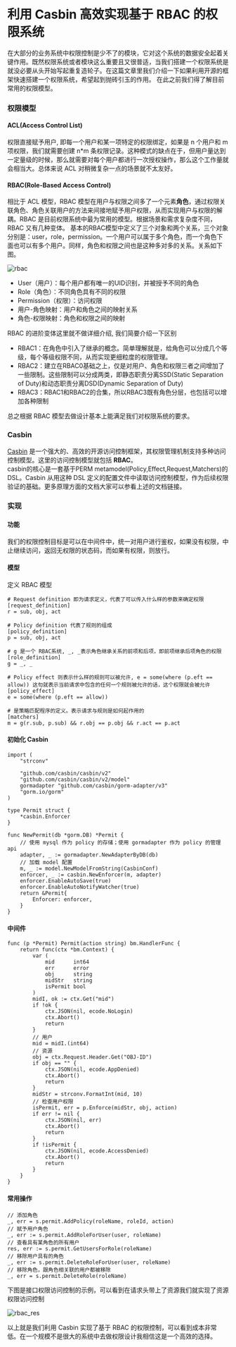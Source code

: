 # 利用 Casbin 高效实现基于 RBAC 的权限系统

在大部分的业务系统中权限控制是少不了的模块，它对这个系统的数据安全起着关键作用。既然权限系统或者模块这么重要且又很普适，当我们搭建一个权限系统是就没必要从头开始写起重复造轮子。在这篇文章里我们介绍一下如果利用开源的框架快速搭建一个权限系统，希望起到抛砖引玉的作用。
在此之前我们得了解目前常用的权限模型。

### 权限模型
#### ACL(Access Control List)
权限直接赋予用户, 即每一个用户和某一项特定的权限绑定，如果是 n 个用户和 m 项权限，我们就需要创建 n*m 条权限记录。这种模式的缺点在于，但用户量达到一定量级的时候，那么就需要对每个用户都进行一次授权操作，那么这个工作量就会相当大。总体来说 ACL 对稍微复杂一点的场景就不太友好。

#### RBAC(Role-Based Access Control)
相比于 ACL 模型，RBAC 模型在用户与权限之间多了一个元素**角色**，通过权限关联角色、角色关联用户的方法来间接地赋予用户权限，从而实现用户与权限的解耦。RBAC 是目前权限系统中最为常用的模型。根据场景和需求复杂度不同，RBAC 又有几种变体。
基本的RBAC模型中定义了三个对象和两个关系，三个对象分别是：user，role，permission。一个用户可以属于多个角色，而一个角色下面也可以有多个用户。同样，角色和权限之间也是这种多对多的关系。关系如下图。

![rbac](https://pics.lxkaka.wang/rbac_model.png) 

* User（用户）：每个用户都有唯一的UID识别，并被授予不同的角色
* Role（角色）：不同角色具有不同的权限
* Permission（权限）：访问权限
* 用户-角色映射：用户和角色之间的映射关系
* 角色-权限映射：角色和权限之间的映射   

RBAC 的进阶变体这里就不做详细介绍, 我们简要介绍一下区别
* RBAC1：在角色中引入了继承的概念。简单理解就是，给角色可以分成几个等级，每个等级权限不同，从而实现更细粒度的权限管理。  
* RBAC2：建立在RBAC0基础之上，仅是对用户、角色和权限三者之间增加了一些限制。这些限制可以分成两类，即静态职责分离SSD(Static Separation of Duty)和动态职责分离DSD(Dynamic Separation of Duty)    
* RBAC3：RBAC1和RBAC2的合集，所以RBAC3既有角色分层，也包括可以增加各种限制     

总之根据 RBAC 模型去做设计基本上能满足我们对权限系统的要求。    

### Casbin
[Casbin](https://casbin.org/docs/zh-CN/overview) 是一个强大的、高效的开源访问控制框架，其权限管理机制支持多种访问控制模型。这里的访问控制模型就包括 **RBAC**。  
casbin的核心是一套基于PERM metamodel(Policy,Effect,Request,Matchers)的 DSL。Casbin 从用这种 DSL 定义的配置文件中读取访问控制模型，作为后续权限验证的基础。更多原理方面的文档大家可以参看上述的文档链接。

### 实现
#### 功能
我们的权限控制目标是可以在中间件中，统一对用户进行鉴权，如果没有权限，中止继续访问，返回无权限的状态码，而如果有权限，则放行。

#### 模型
定义 RBAC 模型
```
# Request definition 即为请求定义，代表了可以传入什么样的参数来确定权限
[request_definition]
r = sub, obj, act

# Policy definition 代表了规则的组成
[policy_definition]
p = sub, obj, act

# g 是一个 RBAC系统, _, _表示角色继承关系的前项和后项，即前项继承后项角色的权限
[role_definition]
g = _, _

# Policy effect 则表示什么样的规则可以被允许, e = some(where (p.eft == allow)) 这句就表示当前请求中包含的任何一个规则被允许的话，这个权限就会被允许
[policy_effect]
e = some(where (p.eft == allow))

# 是策略匹配程序的定义。表示请求与规则是如何起作用的
[matchers]
m = g(r.sub, p.sub) && r.obj == p.obj && r.act == p.act
```

#### 初始化 Casbin
```golang
import (
	"strconv"

	"github.com/casbin/casbin/v2"
	"github.com/casbin/casbin/v2/model"
	gormadapter "github.com/casbin/gorm-adapter/v3"
	"gorm.io/gorm"
)

type Permit struct {
	*casbin.Enforcer
}

func NewPermit(db *gorm.DB) *Permit {
    // 使用 mysql 作为 policy 的存储；使用 gormadapter 作为 policy 的管理 api
    adapter, _ := gormadapter.NewAdapterByDB(db)
    // 加载 model 配置
	m, _ := model.NewModelFromString(CasbinConf)
	enforcer, _ := casbin.NewEnforcer(m, adapter)
	enforcer.EnableAutoSave(true)
	enforcer.EnableAutoNotifyWatcher(true)
	return &Permit{
		Enforcer: enforcer,
	}
}
```

#### 中间件
```golang
func (p *Permit) Permit(action string) bm.HandlerFunc {
	return func(ctx *bm.Context) {
		var (
			mid      int64
			err      error
			obj      string
			midStr   string
			isPermit bool
		)
		midI, ok := ctx.Get("mid")
		if !ok {
			ctx.JSON(nil, ecode.NoLogin)
			ctx.Abort()
			return
        }
        // 用户
        mid = midI.(int64)
        // 资源
		obj = ctx.Request.Header.Get("OBJ-ID")
		if obj == "" {
			ctx.JSON(nil, ecode.AppDenied)
			ctx.Abort()
			return
		}
        midStr = strconv.FormatInt(mid, 10)
        // 检查用户权限
		isPermit, err = p.Enforce(midStr, obj, action)
		if err != nil {
			ctx.JSON(nil, err)
			ctx.Abort()
			return
		}
		if !isPermit {
			ctx.JSON(nil, ecode.AccessDenied)
			ctx.Abort()
			return
		}
	}
}
```

#### 常用操作
```golang
// 添加角色
_, err = s.permit.AddPolicy(roleName, roleId, action)
// 赋予用户角色
_, err := s.permit.AddRoleForUser(user, roleName)
// 查看具有某角色的所有用户
res, err := s.permit.GetUsersForRole(roleName)
// 移除用户具有的角色
_, err := s.permit.DeleteRoleForUser(user, roleName)
// 移除角色，跟角色相关联的用户都被移除
_, err = s.permit.DeleteRole(roleName)
```
下图是接口权限访问控制的示例，可以看到在请求头带上了资源我们就实现了资源权限访问控制

![rbac_res](https://pics.lxkaka.wang/rbac_res.png)

以上就是我们利用 Casbin 实现了基于 RBAC 的权限控制，可以看到成本非常低。在一个规模不是很大的系统中去做权限设计我相信这是一个高效的选择。
